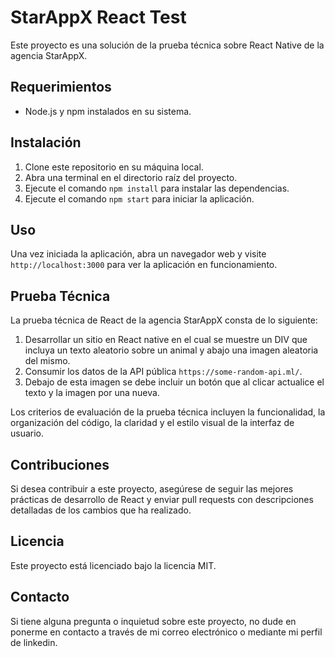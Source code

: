 # StarAppX React Test

Este proyecto es una solución de la prueba técnica sobre React Native de la agencia StarAppX.

## Requerimientos

- Node.js y npm instalados en su sistema.

## Instalación

1. Clone este repositorio en su máquina local.
2. Abra una terminal en el directorio raíz del proyecto.
3. Ejecute el comando `npm install` para instalar las dependencias.
4. Ejecute el comando `npm start` para iniciar la aplicación.

## Uso

Una vez iniciada la aplicación, abra un navegador web y visite `http://localhost:3000` para ver la aplicación en funcionamiento.

## Prueba Técnica

La prueba técnica de React de la agencia StarAppX consta de lo siguiente:

1. Desarrollar un sitio en React native en el cual se muestre un DIV que incluya un texto aleatorio sobre un animal y abajo una imagen aleatoria del mismo.
2. Consumir los datos de la API pública `https://some-random-api.ml/`.
3. Debajo de esta imagen se debe incluir un botón que al clicar actualice el texto y la imagen por una nueva.

Los criterios de evaluación de la prueba técnica incluyen la funcionalidad, la organización del código, la claridad y el estilo visual de la interfaz de usuario.

## Contribuciones

Si desea contribuir a este proyecto, asegúrese de seguir las mejores prácticas de desarrollo de React y enviar pull requests con descripciones detalladas de los cambios que ha realizado.

## Licencia

Este proyecto está licenciado bajo la licencia MIT.

## Contacto

Si tiene alguna pregunta o inquietud sobre este proyecto, no dude en ponerme en contacto a través de mi correo electrónico o mediante mi perfil de linkedin.